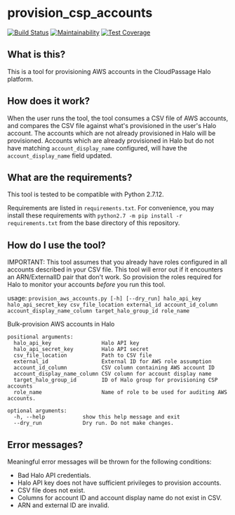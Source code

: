 # provision_csp_accounts

[![Build Status](https://travis-ci.com/cloudpassage/provision_csp_accounts.svg?branch=master)](https://travis-ci.com/cloudpassage/provision_csp_accounts)
[![Maintainability](https://api.codeclimate.com/v1/badges/681a5a187498df3a098e/maintainability)](https://codeclimate.com/github/cloudpassage/provision_csp_accounts/maintainability)
[![Test Coverage](https://api.codeclimate.com/v1/badges/681a5a187498df3a098e/test_coverage)](https://codeclimate.com/github/cloudpassage/provision_csp_accounts/test_coverage)

## What is this?

This is a tool for provisioning AWS accounts in the CloudPassage Halo platform.

## How does it work?

When the user runs the tool, the tool consumes a CSV file of AWS accounts, and
compares the CSV file against what's provisioned in the user's Halo account.
The accounts which are not already provisioned in Halo will be provisioned.
Accounts which are already provisioned in Halo but do not have matching
`account_display_name` configured, will have the `account_display_name` field
updated.

## What are the requirements?

This tool is tested to be compatible with Python 2.7.12.

Requirements are listed in `requirements.txt`. For convenience, you may install
these requirements with `python2.7 -m pip install -r requirements.txt` from the
base directory of this repository.

## How do I use the tool?

IMPORTANT: This tool assumes that you already have roles configured in all
accounts described in your CSV file. This tool will error out if it
encounters an ARN/ExternalID pair that don't work. So provision the roles
required for Halo to monitor your accounts _before_ you run this tool.

usage:
`provision_aws_accounts.py [-h] [--dry_run] halo_api_key
halo_api_secret_key csv_file_location external_id account_id_column
account_display_name_column target_halo_group_id role_name`

Bulk-provision AWS accounts in Halo

```
positional arguments:
  halo_api_key                Halo API key
  halo_api_secret_key         Halo API secret
  csv_file_location           Path to CSV file
  external_id                 External ID for AWS role assumption
  account_id_column           CSV column containing AWS account ID
  account_display_name_column CSV column for account display name
  target_halo_group_id        ID of Halo group for provisioning CSP accounts
  role_name                   Name of role to be used for auditing AWS accounts.

optional arguments:
  -h, --help            show this help message and exit
  --dry_run             Dry run. Do not make changes.
```

## Error messages?

Meaningful error messages will be thrown for the following conditions:
* Bad Halo API credentials.
* Halo API key does not have sufficient privileges to provision accounts.
* CSV file does not exist.
* Columns for account ID and account display name do not exist in CSV.
* ARN and external ID are invalid.

<!---
#CPTAGS:community-supported automation
#TBICON:images/python_icon.png
-->
